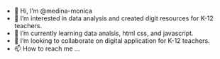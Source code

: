 - 👋 Hi, I’m @medina-monica
- 👀 I’m interested in data analysis and created digit resources for K-12 teachers.
- 🌱 I’m currently learning data analsis, html css, and javascript.
- 💞️ I’m looking to collaborate on digital application for K-12 teachers.
- 📫 How to reach me ...

<!---
medina-monica/medina-monica is a ✨ special ✨ repository because its `README.md` (this file) appears on your GitHub profile.
You can click the Preview link to take a look at your changes.
--->
